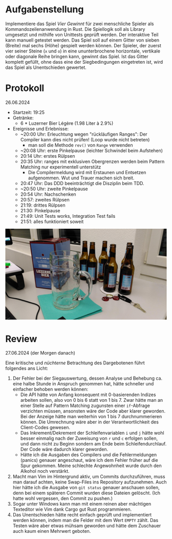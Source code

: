 # Aufgabenstellung

Implementiere das Spiel _Vier Gewinnt_ für zwei menschliche Spieler als
Kommandozeilenanwendung in Rust. Die Spiellogik soll als Library umgesetzt und
mithilfe von Unittests geprüft werden. Der interaktive Teil kann manuell
getestet werden. Das Spiel soll auf einem Gitter von sieben (Breite) mal sechs
(Höhe) gespielt werden können. Der Spieler, der zuerst vier seiner Steine (`x`
und `o`) in eine ununterbrochene horizontale, vertikale oder diagonale Reihe
bringen kann, gewinnt das Spiel. Ist das Gitter komplett gefüllt, ohne dass
eine der Siegbedingungen eingetreten ist, wird das Spiel als Unentschieden
gewertet.

# Protokoll

26.06.2024

- Startzeit: 19:25
- Getränke:
    - 6 * Luzerner Bier Légère (1.98 Liter à 2.9%)
- Ereignisse und Erlebnisse:
    - ~20:00 Uhr: Erleuchtung wegen "rückläufigen Ranges": Der Compiler kann dies nicht prüfen! (Loop wurde nicht betreten)
        - man soll die Methode `rev()` von `Range` verwenden
    - ~20:08 Uhr: erste Pinkelpause (leichter Schwindel beim Aufstehen)
    - 20:14 Uhr: erstes Rülpsen
    - 20:35 Uhr: ranges mit exklusiven Obergrenzen werden beim Pattern Matching nur experimentell unterstütz
        - Die Compilermeldung wird mit Erstaunen und Entsetzen aufgenommen. Wut und Trauer machen sich breit.
    - 20:47 Uhr: Das DDD beeinträchtigt die Disziplin beim TDD.
    - ~20:50 Uhr: zweite Pinkelpause
    - 20:54 Uhr: Nachschenken
    - 20:57: zweites Rülpsen
    - 21:19: drittes Rülpsen
    - 21:30: Pinkelpause
    - 21:49: Unit Tests works, Integration Test fails
    - 21:51: alles funktioniert soweit

![Das Nebenprodukt der ersten Session](aftermath.jpeg)

# Review

27.06.2024 (der Morgen danach)

Eine kritische und _nüchterne_ Betrachtung des Dargebotenen führt folgendes ans
Licht:

1. Der Fehler bei der Siegauswertung, dessen Analyse und Behebung ca. eine
halbe Stunde in Anspruch genommen hat, hätte schneller und einfacher behoben
werden können:
    - Die API hätte von Anfang konsequent mit 0-basierenden Indizes arbeiten
      sollen, also von 0 bis 6 statt von 1 bis 7. Zwar hätte man an einer
      Stelle auf Pattern Matching zugunsten einer `if`-Abfrage verzichten
      müssen, ansonsten wäre der Code aber klarer geworden. Bei der Anzeige
      hätte man weiterhin von 1 bis 7 durchnummerieren können. Die Umrechnung
      wäre aber in der Verantwortlichkeit des Client-Codes gewesen.
    - Das Inkrement/Dekrement der Schleifenvariablen `i` und `j` hätte wohl
      besser einmalig nach der Zuweisung von `r` und `c` erfolgen sollen, und
      dann nicht zu Beginn sondern am Ende beim Schleifendurchlauf. Der Code
      wäre dadurch klarer geworden.
    - Hätte ich die Ausgaben des Compilers und die Fehlermeldungen (panics)
      genauer angeschaut, wäre ich dem Fehler früher auf die Spur gekommen.
      Meine schlechte Angewohnheit wurde durch den Alkohol noch verstärkt.
2. Macht man Vim im Hintergrund aktiv, um Commits durchzuführen, muss man
   darauf achten, keine Swap-Files ins Repository aufzunehmen. Auch hier hätte
   ich die Ausgabe von `git status` genauer anschauen sollen, denn bei einem
   späteren Commit wurden diese Dateien gelöscht. (Ich hatte wohl vergessen,
   den Commit zu pushen.)
3. Sogar unter Windows kann man mit einem reinen aber mächtigen Texteditor wie
   Vim dank Cargo gut Rust programmieren.
4. Das Unentschieden hätte recht einfach geprüft und implementiert werden
   können, indem man die Felder mit dem Wert `EMPTY` zählt. Das Testen wäre
   aber etwas mühsam geworden und hätte dem Zuschauer auch kaum einen Mehrwert
   geboten.
